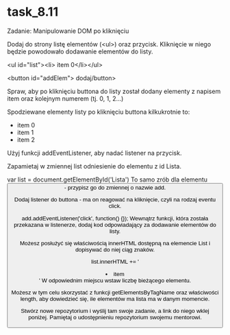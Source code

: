 # task_8.11

Zadanie: Manipulowanie DOM po kliknięciu

Dodaj do strony listę elementów (&lt;ul&gt;) oraz przycisk. Kliknięcie w niego będzie powodowało dodawanie elementów do listy.


<c class="block">&lt;ul id=&quot;list&quot;&gt;&lt;li&gt; item 0&lt;/li&gt;&lt;/ul&gt;</c>

<c classs="block">&lt;button id=&quot;addElem&quot;&gt;
 dodaj/button&gt;</c>
  
Spraw, aby po kliknięciu buttona do listy został dodany elementy z napisem item oraz kolejnym numerem (tj. 0, 1, 2...)

Spodziewane elementy listy po kliknięciu buttona kilkukrotnie to:

<ul id="list">
  <li>item 0</li>
  <li>item 1</li>
  <li>item 2</li>
</ul>
Użyj funkcji addEventListener, aby nadać listener na przycisk.

Zapamietaj w zmiennej list odniesienie do elementu z id Lista.

var list = document.getElementById('Lista')
To samo zrób dla elementu <button> - przypisz go do zmiennej o nazwie add.

Dodaj listener do buttona - ma on reagować na kliknięcie, czyli na rodzaj eventu click.

add.addEventListener('click', function() {});
Wewnątrz funkcji, która została przekazana w listenerze, dodaj kod odpowiadający za dodawanie elementów do listy.

Możesz posłużyć się właściwością innerHTML dostępną na elemencie List i dopisywać do niej ciąg znaków.

list.innerHTML += '<li>item</li>'
W odpowiednim miejscu wstaw liczbę bieżącego elementu.

Możesz w tym celu skorzystać z funkcji getElementsByTagName oraz właściwości length, aby dowiedzieć się, ile elementów ma lista ma w danym momencie.

Stwórz nowe repozytorium i wyślij tam swoje zadanie, a link do niego wklej poniżej. Pamiętaj o udostępnieniu repozytorium swojemu mentorowi.